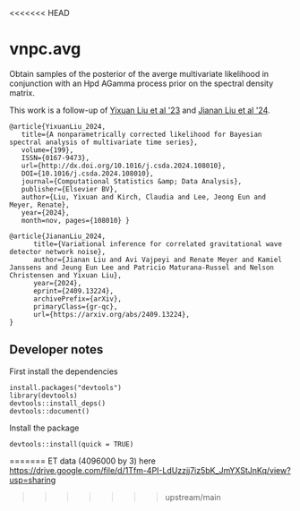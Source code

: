 <<<<<<< HEAD
# vnpc.avg

Obtain samples of the posterior of the averge multivariate likelihood in conjunction with an Hpd AGamma process prior on the spectral density matrix.

This work is a follow-up of [Yixuan Liu et al '23] and [Jianan Liu et al '24].



[Yixuan Liu et al '23]: http://dx.doi.org/10.1016/j.csda.2024.108010
[Jianan Liu et al '24]: https://arxiv.org/abs/2409.13224

```
@article{YixuanLiu_2024,
   title={A nonparametrically corrected likelihood for Bayesian spectral analysis of multivariate time series},
   volume={199},
   ISSN={0167-9473},
   url={http://dx.doi.org/10.1016/j.csda.2024.108010},
   DOI={10.1016/j.csda.2024.108010},
   journal={Computational Statistics &amp; Data Analysis},
   publisher={Elsevier BV},
   author={Liu, Yixuan and Kirch, Claudia and Lee, Jeong Eun and Meyer, Renate},
   year={2024},
   month=nov, pages={108010} }
   
@article{JiananLiu_2024,
      title={Variational inference for correlated gravitational wave detector network noise}, 
      author={Jianan Liu and Avi Vajpeyi and Renate Meyer and Kamiel Janssens and Jeung Eun Lee and Patricio Maturana-Russel and Nelson Christensen and Yixuan Liu},
      year={2024},
      eprint={2409.13224},
      archivePrefix={arXiv},
      primaryClass={gr-qc},
      url={https://arxiv.org/abs/2409.13224}, 
}

```


## Developer notes


First install the dependencies

```
install.packages("devtools")
library(devtools)
devtools::install_deps()
devtools::document()
```


Install the package
```
devtools::install(quick = TRUE)
```
=======
ET data (4096000 by 3) here https://drive.google.com/file/d/1Tfm-4PI-LdUzzjj7iz5bK_JmYXStJnKq/view?usp=sharing
>>>>>>> upstream/main
